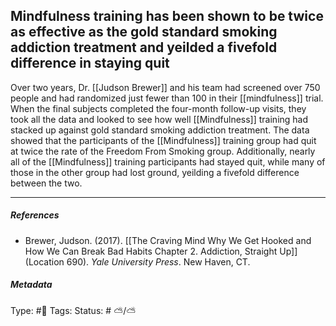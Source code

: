 ## Mindfulness training has been shown to be twice as effective as the gold standard smoking addiction treatment and yeilded a fivefold difference in staying quit  # 

Over two years, Dr. [[Judson Brewer]] and his team had screened over 750 people and had randomized just fewer than 100 in their [[mindfulness]] trial. When the final subjects completed the four-month follow-up visits, they took all the data and looked to see how well [[Mindfulness]] training had stacked up against gold standard smoking addiction treatment. The data showed that the participants of the [[Mindfulness]] training group had quit at twice the rate of the Freedom From Smoking group. Additionally, nearly all of the [[Mindfulness]] training participants had stayed quit, while many of those in the other group had lost ground, yeilding a fivefold difference between the two.

___

##### References

- Brewer, Judson. (2017). [[The Craving Mind Why We Get Hooked and How We Can Break Bad Habits Chapter 2. Addiction, Straight Up]] (Location 690). _Yale University Press_. New Haven, CT.

##### Metadata

Type: #🔴 
Tags: 
Status: # ⛅️/⛅️